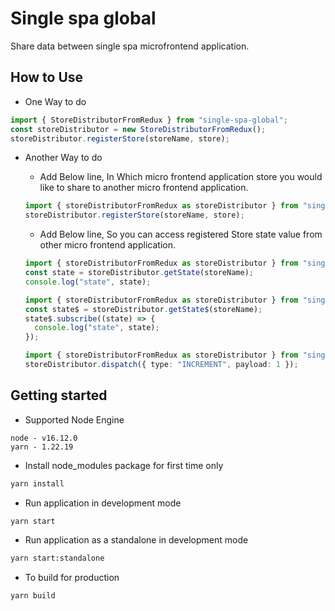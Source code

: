 # Single spa global

Share data between single spa microfrontend application.

## How to Use

- One Way to do

```ts
import { StoreDistributorFromRedux } from "single-spa-global";
const storeDistributor = new StoreDistributorFromRedux();
storeDistributor.registerStore(storeName, store);
```

- Another Way to do

  - Add Below line, In Which micro frontend application store you would like to share to another micro frontend application.

  ```ts
  import { storeDistributorFromRedux as storeDistributor } from "single-spa-global";
  storeDistributor.registerStore(storeName, store);
  ```

  - Add Below line, So you can access registered Store state value from other micro frontend application.

  ```ts
  import { storeDistributorFromRedux as storeDistributor } from "single-spa-global";
  const state = storeDistributor.getState(storeName);
  console.log("state", state);
  ```

  ```ts
  import { storeDistributorFromRedux as storeDistributor } from "single-spa-global";
  const state$ = storeDistributor.getState$(storeName);
  state$.subscribe((state) => {
    console.log("state", state);
  });
  ```

  ```ts
  import { storeDistributorFromRedux as storeDistributor } from "single-spa-global";
  storeDistributor.dispatch({ type: "INCREMENT", payload: 1 });
  ```

## Getting started

- Supported Node Engine

```
node - v16.12.0
yarn - 1.22.19
```

- Install node_modules package for first time only

```sh
yarn install
```

- Run application in development mode

```sh
yarn start
```

- Run application as a standalone in development mode

```sh
yarn start:standalone
```

- To build for production

```sh
yarn build
```
